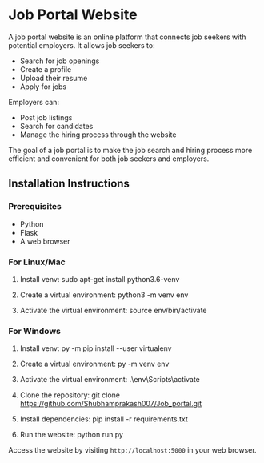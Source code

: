 # Job Portal Website

A job portal website is an online platform that connects job seekers with potential employers. It allows job seekers to:
- Search for job openings
- Create a profile
- Upload their resume
- Apply for jobs

Employers can:
- Post job listings
- Search for candidates
- Manage the hiring process through the website

The goal of a job portal is to make the job search and hiring process more efficient and convenient for both job seekers and employers.

## Installation Instructions
### Prerequisites
- Python
- Flask
- A web browser

### For Linux/Mac
1. Install venv:
sudo apt-get install python3.6-venv

2. Create a virtual environment:
python3 -m venv env

3. Activate the virtual environment:
source env/bin/activate

### For Windows
1. Install venv:
py -m pip install --user virtualenv


2. Create a virtual environment:
py -m venv env


3. Activate the virtual environment:
.\env\Scripts\activate


4. Clone the repository:
git clone https://github.com/Shubhamprakash007/Job_portal.git

5. Install dependencies:
pip install -r requirements.txt

6. Run the website:
python run.py

Access the website by visiting `http://localhost:5000` in your web browser.